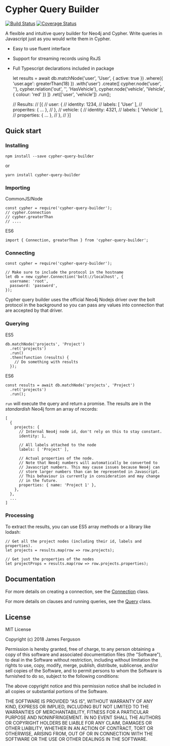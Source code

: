 # Cypher Query Builder
[![Build Status](https://travis-ci.org/jamesfer/cypher-query-builder.svg?branch=master)](https://travis-ci.org/jamesfer/cypher-query-builder)
[![Coverage Status](https://coveralls.io/repos/github/jamesfer/cypher-query-builder/badge.svg?branch=master)](https://coveralls.io/github/jamesfer/cypher-query-builder?branch=master)

A flexible and intuitive query builder for Neo4j and Cypher.
Write queries in Javascript just as you would write them in Cypher.

- Easy to use fluent interface
- Support for streaming records using RxJS
- Full Typescript declarations included in package


    let results = await db.matchNode('user', 'User', { active: true })
      .where({ 'user.age': greaterThan(18) })
      .with('user')
      .create([
        cypher.node('user', ''),
        cypher.relation('out', '', 'HasVehicle'),
        cypher.node('vehicle', 'Vehicle', { colour: 'red' })
      ])
      .ret(['user', 'vehicle'])
      .run();

    // Results:
    // [{
    //   user: {
    //     identity: 1234,
    //     labels: [ 'User' ],
    //     properites: { ... },
    //   },
    //   vehicle: {
    //     identity: 4321,
    //     labels: [ 'Vehicle' ],
    //     properties: { ... },
    //   },
    // }]

## Quick start

### Installing

    npm install --save cypher-query-builder
or

    yarn install cypher-query-builder
    
### Importing
CommonJS/Node

    const cypher = require('cypher-query-builder');
    // cypher.Connection
    // cypher.greaterThan
    // ....
    
ES6

    import { Connection, greaterThan } from 'cypher-query-builder';

### Connecting

    const cypher = require('cypher-query-builder');
    
    // Make sure to include the protocol in the hostname
    let db = new cypher.Connection('bolt://localhost', {
      username: 'root',
      password: 'password',
    });
    
Cypher query builder uses the official Neo4j Nodejs driver over the bolt
protocol in the background so you can pass any values into connection that
are accepted by that driver.

### Querying

ES5

    db.matchNode('projects', 'Project')
      .ret('projects')
      .run()
      .then(function (results) {
        // Do something with results
      });

ES6

    const results = await db.matchNode('projects', 'Project')
      .ret('projects')
      .run();

`run` will execute the query and return a promise. The results are in the
_standardish_ Neo4j form an array of records:

    [
      {
        projects: {
          // Internal Neo4j node id, don't rely on this to stay constant.
          identity: 1,

          // All labels attached to the node
          labels: [ 'Project' ],

          // Actual properties of the node.
          // Note that Neo4j numbers will automatically be converted to
          // Javascript numbers. This may cause issues because Neo4j can
          // store larger numbers than can be represented in Javascript.
          // This behaviour is currently in consideration and may change
          // in the future.
          properties: { name: 'Project 1' },
        },
      },
      ...
    ]

### Processing

To extract the results, you can use ES5 array methods or a library like lodash:

    // Get all the project nodes (including their id, labels and properties).
    let projects = results.map(row => row.projects);

    // Get just the properties of the nodes
    let projectProps = results.map(row => row.projects.properties);
    
## Documentation

For more details on creating a connection, see the 
[Connection](http://jamesfer.me/cypher-query-builder/classes/connection.html) class.

For more details on clauses and running queries, see the 
[Query](http://jamesfer.me/cypher-query-builder/classes/query.html) class.

## License

MIT License

Copyright (c) 2018 James Ferguson

Permission is hereby granted, free of charge, to any person obtaining a copy
of this software and associated documentation files (the "Software"), to deal
in the Software without restriction, including without limitation the rights
to use, copy, modify, merge, publish, distribute, sublicense, and/or sell
copies of the Software, and to permit persons to whom the Software is
furnished to do so, subject to the following conditions:

The above copyright notice and this permission notice shall be included in all
copies or substantial portions of the Software.

THE SOFTWARE IS PROVIDED "AS IS", WITHOUT WARRANTY OF ANY KIND, EXPRESS OR
IMPLIED, INCLUDING BUT NOT LIMITED TO THE WARRANTIES OF MERCHANTABILITY,
FITNESS FOR A PARTICULAR PURPOSE AND NONINFRINGEMENT. IN NO EVENT SHALL THE
AUTHORS OR COPYRIGHT HOLDERS BE LIABLE FOR ANY CLAIM, DAMAGES OR OTHER
LIABILITY, WHETHER IN AN ACTION OF CONTRACT, TORT OR OTHERWISE, ARISING FROM,
OUT OF OR IN CONNECTION WITH THE SOFTWARE OR THE USE OR OTHER DEALINGS IN THE
SOFTWARE.
